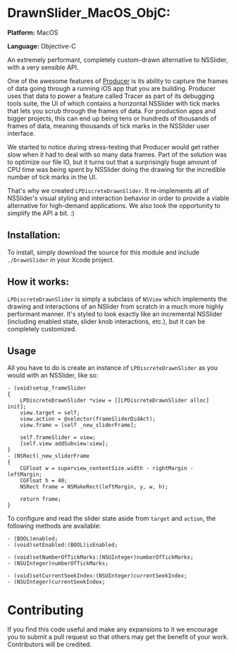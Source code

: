 # DrawnSlider\_MacOS\_ObjC:

**Platform:** MacOS

**Language:** Objective-C

An extremely performant, completely custom-drawn alternative to NSSlider, with a very sensible API.

One of the awesome features of [Producer](http://www.getproducer.com) is its ability to capture the frames of data going through a running iOS app that you are building. Producer uses that data to power a feature called Tracer as part of its debugging tools suite, the UI of which contains a horizontal NSSlider with tick marks that lets you scrub through the frames of data. For production apps and bigger projects, this can end up being tens or hundreds of thousands of frames of data, meaning thousands of tick marks in the NSSlider user interface.

We started to notice during stress-testing that Producer would get rather slow when it had to deal with so many data frames. Part of the solution was to optimize our file IO, but it turns out that a surprisingly huge amount of CPU time was being spent by NSSlider doing the drawing for the incredible number of tick marks in the UI.

That's why we created `LPDiscreteDrawnSlider`. It re-implements all of NSSlider's visual styling and interaction behavior in order to provide a viable alternative for high-demand applications. We also took the opportunity to simplify the API a bit. :)


## Installation:

To install, simply download the source for this module and include `./DrawnSlider` in your Xcode project. 

## How it works:

`LPDiscreteDrawnSlider` is simply a subclass of `NSView` which implements the drawing and interactions of an NSlider from scratch in a much more highly performant manner. It's styled to look exactly like an incremental NSSlider (including enabled state, slider knob interactions, etc.), but it can be completely customized.

## Usage

All you have to do is create an instance of `LPDiscreteDrawnSlider` as you would with an NSSlider, like so:


	- (void)setup_frameSlider
	{
	    LPDiscreteDrawnSlider *view = [[LPDiscreteDrawnSlider alloc] init];
	    view.target = self;
	    view.action = @selector(frameSliderDidAct);
	    view.frame = [self _new_sliderFrame];
    
	    self.frameSlider = view;
	    [self.view addSubview:view];
	}
	- (NSRect)_new_sliderFrame
	{
	    CGFloat w = superview_contentSize.width - rightMargin - leftMargin;
		CGFloat h = 40;
	    NSRect frame = NSMakeRect(leftMargin, y, w, h);
    
	    return frame;
	}
	
To configure and read the slider state aside from `target` and `action`, the following methods are available:

	- (BOOL)enabled;
	- (void)setEnabled:(BOOL)isEnabled;

	- (void)setNumberOfTickMarks:(NSUInteger)numberOfTickMarks;
	- (NSUInteger)numberOfTickMarks;

	- (void)setCurrentSeekIndex:(NSUInteger)currentSeekIndex;
	- (NSUInteger)currentSeekIndex;


# Contributing

If you find this code useful and make any expansions to it we encourage you to submit a pull request so that others may get the benefit of your work. Contributors will be credited.